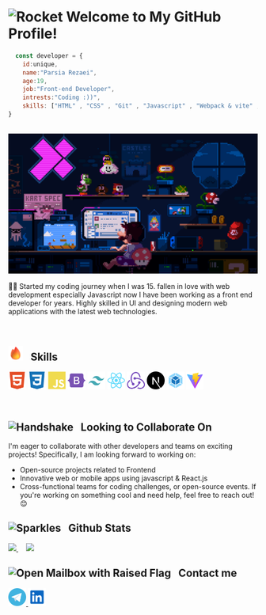 
# <img src="https://raw.githubusercontent.com/Tarikul-Islam-Anik/Telegram-Animated-Emojis/main/Travel%20and%20Places/Rocket.webp" alt="Rocket" width="50" height="50" /> Welcome to My GitHub Profile!


```javascript 
  const developer = {
    id:unique,
    name:"Parsia Rezaei",
    age:19,
    job:"Front-end Developer",
    intrests:"Coding :))",
    skills: ["HTML" , "CSS" , "Git" , "Javascript" , "Webpack & vite" , "React.js" , "Next.js"],
}
```
<br/>

<img src="https://github.com/Parsia-Rezaei/Parsia-Rezaei/blob/main/225813708-98b745f2-7d22-48cf-9150-083f1b00d6c9.gif" />

🙋‍♂️ Started my coding journey when I was 15. fallen in love with web development especially Javascript now I have been working as a front end developer for years. Highly skilled in UI and designing modern web applications with the latest web technologies.

<br/>

## <img src="https://github.com/Parsia-Rezaei/Parsia-Rezaei/blob/main/216122041-518ac897-8d92-4c6b-9b3f-ca01dcaf38ee.png" width="30" height="30" /> &nbsp; Skills
  <p align="left">
    <a href="https://developer.mozilla.org/en-US/docs/Glossary/HTML5" target="_blank" rel="noreferrer"><img src="https://github.com/Parsia-Rezaei/Parsia-Rezaei/blob/main/html5-colored.svg" width="36" height="36" alt="HTML5" /></a>
    <a href="https://www.w3.org/TR/CSS/#css" target="_blank" rel="noreferrer"><img src="https://github.com/Parsia-Rezaei/Parsia-Rezaei/blob/main/css3-colored.svg" width="36" height="36" alt="CSS3" /></a>
    <a href="https://developer.mozilla.org/en-US/docs/Web/JavaScript" target="_blank" rel="noreferrer"><img src="https://github.com/Parsia-Rezaei/Parsia-Rezaei/blob/main/javascript-colored.svg" width="36" height="36" alt="Javascript" /></a>
    <a href="https://getbootstrap.com/" target="_blank" rel="noreferrer"><img src="https://github.com/Parsia-Rezaei/Parsia-Rezaei/blob/main/bootstrap-colored.svg" width="36" height="36" alt="Bootstrap" /></a>
    <a href="https://tailwindcss.com/" target="_blank" rel="noreferrer"><img src="https://github.com/Parsia-Rezaei/Parsia-Rezaei/blob/main/tailwind-svgrepo-com.svg" width="36" height="36" alt="Tailwind" /></a>
    <a href="https://reactjs.org/" target="_blank" rel="noreferrer"><img src="https://github.com/Parsia-Rezaei/Parsia-Rezaei/blob/main/react-colored.svg" width="36" height="36" alt="React" /></a>
    <a href="https://redux.js.org/" target="_blank" rel="noreferrer"><img src="https://github.com/Parsia-Rezaei/Parsia-Rezaei/blob/main/redux-colored.svg" width="36" height="36" alt="Redux" /></a>
    <a href="https://nextjs.org/" target="_blank" rel="noreferrer"><img src="https://github.com/Parsia-Rezaei/Parsia-Rezaei/blob/main/nextjs-icon-svgrepo-com.svg" width="36" height="36" alt="Next.js" /></a>
    <a href="https://webpack.js.org/" target="_blank" rel="noreferrer"><img src="https://github.com/Parsia-Rezaei/Parsia-Rezaei/blob/main/webpack-svgrepo-com.svg" width="36" height="36" alt="Webpack" /></a>
    <a href="https://vitejs.dev/" target="_blank" rel="noreferrer"><img src="https://github.com/Parsia-Rezaei/Parsia-Rezaei/blob/main/vite-svgrepo-com.svg" width="36" height="36" alt="Vite" /></a>
</p>
<br />

## <img src="https://raw.githubusercontent.com/Tarikul-Islam-Anik/Animated-Fluent-Emojis/master/Emojis/Hand%20gestures/Handshake.png" alt="Handshake" width="30" height="30" /> &nbsp; Looking to Collaborate On
I'm eager to collaborate with other developers and teams on exciting projects! Specifically, I am looking forward to working on:

- Open-source projects related to Frontend 
- Innovative web or mobile apps using javascript & React.js
- Cross-functional teams for coding challenges, or open-source events.
If you're working on something cool and need help, feel free to reach out! 😊



## <img src="https://raw.githubusercontent.com/Tarikul-Islam-Anik/Telegram-Animated-Emojis/main/Activity/Sparkles.webp" alt="Sparkles" width="30" height="30" /> &nbsp; Github Stats

<a href="https://github.com/parsia-rezaei">
  <img src="https://github-readme-stats.vercel.app/api?username=parsia-rezaei&show_icons=true&theme=tokyonight" />
</a>
  &nbsp;
   &nbsp;
<a href="https://github.com/parsia-rezaei">
  <img src="https://github-readme-stats.vercel.app/api/top-langs/?username=parsia-rezaei&theme=dark" />
</a>

## <img src="https://raw.githubusercontent.com/Tarikul-Islam-Anik/Animated-Fluent-Emojis/master/Emojis/Objects/Open%20Mailbox%20with%20Raised%20Flag.png" alt="Open Mailbox with Raised Flag" width="30" height="30" /> &nbsp; Contact me </h2>
<p>
   <a href="https://t.me/Parsia_1383/">
      <img width="36" height="36" src="https://github.com/Parsia-Rezaei/Parsia-Rezaei/blob/main/telegram-svgrepo-com.svg" />
   </a>
  <a href="https://www.linkedin.com/in/parsia-rezaei-a42348323?utm_source=share&utm_campaign=share_via&utm_content=profile&utm_medium=android_app">
    <img width="36" height="36" src="https://github.com/Parsia-Rezaei/Parsia-Rezaei/blob/main/linkedin-svgrepo-com.svg" />
  </a>
</p>

<br />
